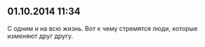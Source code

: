 ## 01.10.2014 11:34

С одним и на всю жизнь. Вот к чему стремятся люди, которые изменяют друг другу.
